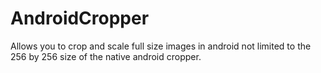 AndroidCropper
==============

Allows you to crop and scale full size images in android not limited to the 256 by 256 size of the native android cropper.